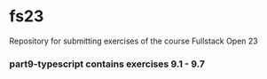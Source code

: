 # fs23

Repository for submitting exercises of the course Fullstack Open 23

### part9-typescript contains exercises 9.1 - 9.7
